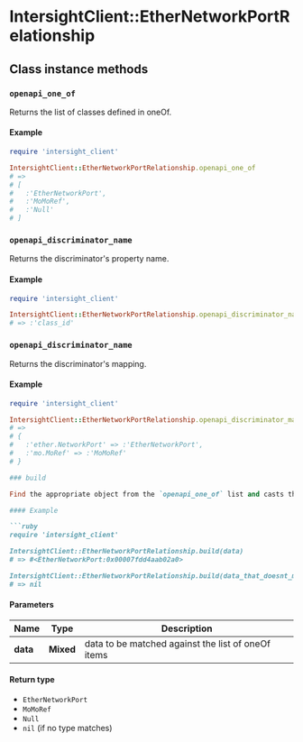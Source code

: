 # IntersightClient::EtherNetworkPortRelationship

## Class instance methods

### `openapi_one_of`

Returns the list of classes defined in oneOf.

#### Example

```ruby
require 'intersight_client'

IntersightClient::EtherNetworkPortRelationship.openapi_one_of
# =>
# [
#   :'EtherNetworkPort',
#   :'MoMoRef',
#   :'Null'
# ]
```

### `openapi_discriminator_name`

Returns the discriminator's property name.

#### Example

```ruby
require 'intersight_client'

IntersightClient::EtherNetworkPortRelationship.openapi_discriminator_name
# => :'class_id'
```

### `openapi_discriminator_name`

Returns the discriminator's mapping.

#### Example

```ruby
require 'intersight_client'

IntersightClient::EtherNetworkPortRelationship.openapi_discriminator_mapping
# =>
# {
#   :'ether.NetworkPort' => :'EtherNetworkPort',
#   :'mo.MoRef' => :'MoMoRef'
# }

### build

Find the appropriate object from the `openapi_one_of` list and casts the data into it.

#### Example

```ruby
require 'intersight_client'

IntersightClient::EtherNetworkPortRelationship.build(data)
# => #<EtherNetworkPort:0x00007fdd4aab02a0>

IntersightClient::EtherNetworkPortRelationship.build(data_that_doesnt_match)
# => nil
```

#### Parameters

| Name | Type | Description |
| ---- | ---- | ----------- |
| **data** | **Mixed** | data to be matched against the list of oneOf items |

#### Return type

- `EtherNetworkPort`
- `MoMoRef`
- `Null`
- `nil` (if no type matches)

